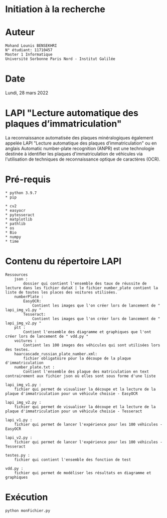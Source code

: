 # Initiation à la recherche

# Auteur
    Mohand Lounis BENSEKHRI
    N° étudiant: 11710457
    Master 1 Informatique 
    Université Sorbonne Paris Nord - Institut Galilée 

# Date
Lundi, 28 mars 2022

# LAPI "Lecture automatique des plaques d’immatriculation"
La reconnaissance automatisée des plaques minéralogiques également appelée LAPI "Lecture automatique des plaques d’immatriculation" ou en anglais Automatic number-plate recognition (ANPR) est une technologie destinée à identifier les plaques d'immatriculation de véhicules via l'utilisation de techniques de reconnaissance optique de caractères (OCR).

# Pré-requis
    * python 3.9.7
    * pip

    * cv2
    * easyocr
    * pytesseract
    * matplotlib
    * pathlib
    * os
    * Bio
    * numpy
    * time

# Contenu du répertoire LAPI
    Ressources
        json : 
            dossier qui contient l'ensemble des taux de réussite de lecture dans les fichier dataX | le fichier number_plate contient la liste de toutes les places des voitures utilisées.
        numberPlate :
            EasyOCR:
                Contient les images que l'on créer lors de lancement de " lapi_img_v1.py "
            Tesseract:
                Contient les images que l'on créer lors de lancement de " lapi_img_v2.py "
        plt :
            Contient l'ensemble des diagramme et graphiques que l'ont créer lors de lancement de " vdd.py "
        voitures : 
            Contient les 100 images des véhicules qui sont utilisées lors des testes.
        haarcascade_russian_plate_number.xml: 
            fichier obligatoire pour la découpe de la plaque d'immatriculation
        number_plate.txt :
            Contient l'ensemble des plaque des matriculation en text contrairement aux fichier json où elles sont sous forme d'une liste
    
    lapi_img_v1.py : 
        fichier qui permet de visualiser la découpe et la lecture de la plaque d'immatriculation pour un véhicule choisie - EasyOCR
    
    lapi_img_v2.py :
        fichier qui permet de visualiser la découpe et la lecture de la plaque d'immatriculation pour un véhicule choisie - Tesseract
    
    lapi_v1.py : 
        fichier qui permet de lancer l'expérience pour les 100 véhicules - EasyOCR
    
    lapi_v2.py :
        fichier qui permet de lancer l'expérience pour les 100 véhicules - Tesseract

    testes.py : 
        fichier qui contient l'ensemble des fonction de test
    
    vdd.py :
        fichier qui permet de modéliser les résultats en diagramme et graphiques
 
# Exécution
    python monFichier.py
